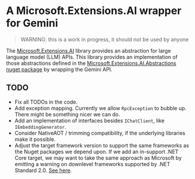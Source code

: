 # A Microsoft.Extensions.AI wrapper for Gemini

> WARNING: this is a work in progress, it should not be used by anyone

The [Microsoft.Extensions.AI](https://learn.microsoft.com/en-us/dotnet/ai/microsoft-extensions-ai)
library provides an abstraction for large language model (LLM) APIs. This library provides an implementation
of those abstractions defined in the
[Microsoft.Extensions.AI.Abstractions nuget package](https://www.nuget.org/packages/Microsoft.Extensions.AI.Abstractions)
by wrapping the Gemini API.

## TODO

* Fix all TODOs in the code.
* Add exception mapping. Currently we allow `RpcException` to bubble up. There might be something
  nicer we can do.
* Add an implementation of interfaces besides `IChatClient`, like `IEmbeddingGenerator`.
* Consider NativeAOT / trimming compatibility, if the underlying libraries make it possible.
* Adjust the target framework version to support the same frameworks as the Nuget packages we depend
  upon. If we add an in-support .NET Core target, we may want to take the same approach as Microsoft
  by emitting a warning on downlevel frameworks supported by .NET Standard 2.0.
  [See here](https://github.com/dotnet/runtime/blob/367865bf4540921ac4f16b404275e181698a2272/eng/packaging.targets#L209-L214).
